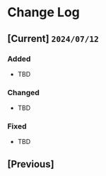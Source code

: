 # Change Log
 
## [Current] `2024/07/12`
  
 ### Added
 - TBD
 ### Changed
 - TBD
 ### Fixed
 - TBD

## [Previous]
